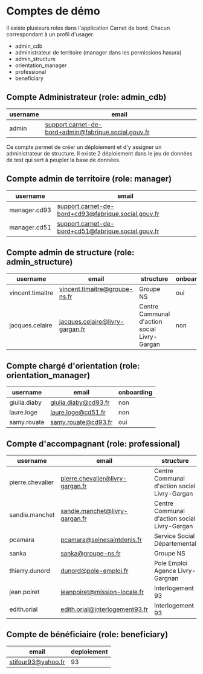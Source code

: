 # Comptes de démo

Il existe plusieurs roles dans l'application Carnet de bord. Chacun correspondant à un profil d'usager.
- admin_cdb
- administrateur de territoire (manager dans les permissions hasura)
- admin_structure
- orientation_manager
- professional
- beneficiary

## Compte Administrateur (role: admin_cdb)
| username | email |
| --- | --- |
| admin | support.carnet-de-bord+admin@fabrique.social.gouv.fr |

Ce compte permet de créer un déploiement et d'y assigner un administrateur de structure.
Il existe 2 déploiement dans le jeu de données de test qui sert à peupler la base de données.

## Compte admin de territoire (role: manager)
| username | email |
| --- | --- |
| manager.cd93 | support.carnet-de-bord+cd93@fabrique.social.gouv.fr |
| manager.cd51 | support.carnet-de-bord+cd51@fabrique.social.gouv.fr |

## Compte admin de structure (role: admin_structure)
| username | email | structure | onboarding |
| --- | --- | --- | --- |
| vincent.timaitre | vincent.timaitre@groupe-ns.fr | Groupe NS | oui |
| jacques.celaire | jacques.celaire@livry-gargan.fr | Centre Communal d'action social Livry-Gargan | non |


## Compte chargé d'orientation (role: orientation_manager)
| username | email |  onboarding |
| --- | --- | --- |
| giulia.diaby | giulia.diaby@cd93.fr | non |
| laure.loge | laure.loge@cd51.fr | non |
| samy.rouate | samy.rouate@cd93.fr | oui |

## Compte d'accompagnant (role: professional)
| username | email |  structure | onboarding |
| --- | --- | --- | --- |
| pierre.chevalier | pierre.chevalier@livry-gargan.fr | Centre Communal d'action social Livry-Gargan| oui |
| sandie.manchet | sandie.manchet@livry-gargan.fr | Centre Communal d'action social Livry-Gargan | non |
| pcamara | pcamara@seinesaintdenis.fr | Service Social Départemental | oui |
| sanka | sanka@groupe-ns.fr | Groupe NS | oui |
| thierry.dunord | dunord@pole-emploi.fr | Pole Emploi Agence Livry-Gargnan | oui |
| jean.poiret | jeanpoiret@mission-locale.fr | Interlogement 93 | non |
| edith.orial | edith.orial@interlogement93.fr | Interlogement 93 | non |

## Compte de bénéficiaire (role: beneficiary)
| email | deploiement |
| --- | --- |
| stifour93@yahoo.fr | 93 |
